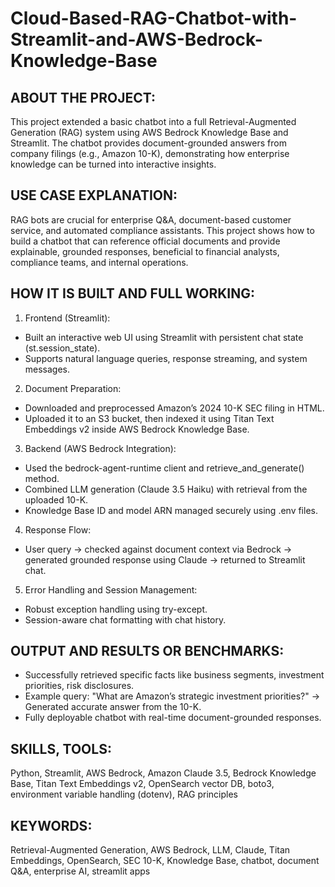 # Cloud-Based-RAG-Chatbot-with-Streamlit-and-AWS-Bedrock-Knowledge-Base
## ABOUT THE PROJECT:
This project extended a basic chatbot into a full Retrieval-Augmented Generation (RAG) system using AWS Bedrock Knowledge Base and Streamlit. The chatbot provides document-grounded answers from company filings (e.g., Amazon 10-K), demonstrating how enterprise knowledge can be turned into interactive insights.

## USE CASE EXPLANATION:
RAG bots are crucial for enterprise Q&A, document-based customer service, and automated compliance assistants. This project shows how to build a chatbot that can reference official documents and provide explainable, grounded responses, beneficial to financial analysts, compliance teams, and internal operations.

## HOW IT IS BUILT AND FULL WORKING:

1. Frontend (Streamlit):
- Built an interactive web UI using Streamlit with persistent chat state (st.session_state).
- Supports natural language queries, response streaming, and system messages.
2. Document Preparation:
- Downloaded and preprocessed Amazon’s 2024 10-K SEC filing in HTML.
- Uploaded it to an S3 bucket, then indexed it using Titan Text Embeddings v2 inside AWS Bedrock Knowledge Base.
3. Backend (AWS Bedrock Integration):
- Used the bedrock-agent-runtime client and retrieve_and_generate() method.
- Combined LLM generation (Claude 3.5 Haiku) with retrieval from the uploaded 10-K.
- Knowledge Base ID and model ARN managed securely using .env files.
4. Response Flow:
- User query → checked against document context via Bedrock → generated grounded response using Claude → returned to Streamlit chat.
5. Error Handling and Session Management:
- Robust exception handling using try-except.
- Session-aware chat formatting with chat history.
## OUTPUT AND RESULTS OR BENCHMARKS:
- Successfully retrieved specific facts like business segments, investment priorities, risk disclosures.
- Example query: "What are Amazon’s strategic investment priorities?" → Generated accurate answer from the 10-K.
- Fully deployable chatbot with real-time document-grounded responses.
## SKILLS, TOOLS:
Python, Streamlit, AWS Bedrock, Amazon Claude 3.5, Bedrock Knowledge Base, Titan Text Embeddings v2, OpenSearch vector DB, boto3, environment variable handling (dotenv), RAG principles

## KEYWORDS:
Retrieval-Augmented Generation, AWS Bedrock, LLM, Claude, Titan Embeddings, OpenSearch, SEC 10-K, Knowledge Base, chatbot, document Q&A, enterprise AI, streamlit apps
